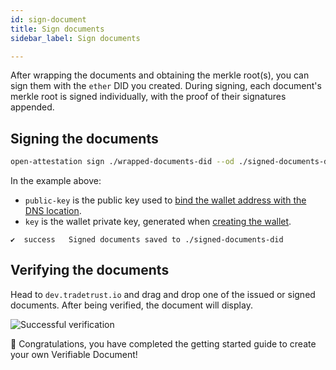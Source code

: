 ```yaml
---
id: sign-document
title: Sign documents
sidebar_label: Sign documents

---
```


After wrapping the documents and obtaining the merkle root(s), you can sign them with the `ether` DID you created. During signing, each document's merkle root is signed individually, with the proof of their signatures appended. 

## Signing the documents

```bash
open-attestation sign ./wrapped-documents-did --od ./signed-documents-did --public-key did:ethr:0xaCc51f664D647C9928196c4e33D46fd98FDaA91D#controller --key 0x7b227ac59116f3eeb2b265422cf3cbfbd244c525961fb297eb52153ec62aa845
```

In the example above:

- `public-key` is the public key used to [bind the wallet address with the DNS location](/docs/did-section/dns).
- `key` is the wallet private key, generated when [creating the wallet](/docs/did-section/create).

```text
✔  success   Signed documents saved to ./signed-documents-did
```

## Verifying the documents

Head to `dev.tradetrust.io` and drag and drop one of the issued or signed documents. After being verified, the document will display.

![Successful verification](/docs/did-section/sign-document/verifying.png)

🎉 Congratulations, you have completed the getting started guide to create your own Verifiable Document!
